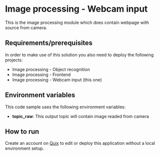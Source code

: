 # Image processing - Webcam input

This is the image processing module which does contain webpage with source from camera.

## Requirements/prerequisites

In order to make use of this solution you also need to deploy the following projects:
 - Image processing - Object recognition
 - Image processing - Frontend
 - Image processing - Webcam input (this one)

## Environment variables

This code sample uses the following environment variables:

- **topic_raw**: This output topic will contain image readed from camera

## How to run
Create an account on [Quix](https://portal.platform.quix.ai/self-sign-up?xlink=github) to edit or deploy this application without a local environment setup.
 